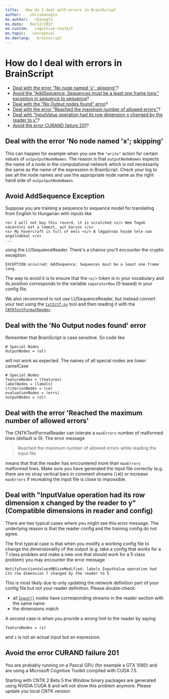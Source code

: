 ```yaml
---
title:   How do I deal with errors in BrainScript
author:    chrisbasoglu
ms.author:   cbasoglu
ms.date:   04/12/2017
ms.custom:   cognitive-toolkit
ms.topic:   conceptual
ms.devlang:   brainscript
---
```


# How do I deal with errors in BrainScript

* [Deal with the error "No node named 'x'; skipping"](#deal-with-the-error-no-node-named-x-skipping)? 
* [Avoid the "AddSequence: Sequences must be a least one frame long." exception in sequence to sequence](#avoid-addsequence-exception)? 
* [Deal with the "No Output nodes found" error](#deal-with-the-no-output-nodes-found-error)? 
* [Deal with the error "Reached the maximum number of allowed errors"](#deal-with-the-error-reached-the-maximum-number-of-allowed-errors)? 
* [Deal with "InputValue operation had its row dimension x changed by the reader to y"](#deal-with-inputvalue-operation-had-its-row-dimension-x-changed-by-the-reader-to-y-compatible-dimensions-in-reader-and-config)? 
* [Avoid the error CURAND failure 201](#avoid-the-error-curand-failure-201)? 

## Deal with the error 'No node named 'x'; skipping'

This can happen for example when you use the `"write"` action for certain values of `outputputNodeNames`. The reason is that `outputNodeNames` expects the name of a node in the computational network which is not necessarily the same as the name of the expression in BrainScript. Check your log to see all the node names and use the appropriate node name as the right hand side of `outputputNodeNames`

## Avoid AddSequence Exception

Suppose you are training a sequence to sequence model for translating from English to Hungarian with inputs like
```
<s> I will not buy this record, it is scratched <s/> Nem fogok vásárolni ezt a lemezt, azt karcos </s>
<s> My hovercraft is full of eels <s/> A légpárnás hajóm tele van angolnákkal </s>
...
```
using the LUSequenceReader. There's a chance you'll encounter the cryptic exception
```
EXCEPTION occurred: AddSequence: Sequences must be a least one frame long.
```
The way to avoid it is to ensure that the `<s/>` token is in your vocabulary and its position corresponds to the variable `separatorRow` (0-based) in your config file.

We also recommend to not use LUSequenceReader, but instead convert your text using the
[`txt2ctf.py`](https://github.com/Microsoft/CNTK/tree/release/latest/Scripts/txt2ctf.py) tool
and then reading it with the [`CNTKTextFormatReader`](./BrainScript-CNTKTextFormat-Reader.md).

## Deal with the 'No Output nodes found' error

Remember that BrainScript is case sensitive. So code like 
```
# Special Nodes
OutputNodes = (ol)
```
will not work as expected. The names of all special nodes are *lower* camelCase
```
# Special Nodes
featureNodes = (features)
labelNodes = (labels)
criterionNodes = (ce)
evaluationNodes = (errs)
outputNodes = (ol)
```

## Deal with the error 'Reached the maximum number of allowed errors'

The CNTKTextFormatReader can tolerate a `maxErrors` number of malformed lines (default is 0). The error message 
> Reached the maximum number of allowed errors while reading the input file

means that that the reader has encountered more than `maxErrors` malformed lines. Make sure you have generated the input file correctly (e.g. there are no stray vertical bars in comment streams (`|#`)) or increase `maxErrors` if recreating the input file is close to impossible.

## Deal with "InputValue operation had its row dimension x changed by the reader to y" (Compatible dimensions in reader and config)

There are two typical cases where you might see this error message. The underlying reason is that the reader config and the training config do not agree. 

The first typical case is that when you modify a working config file to change the dimensionality of the output (e.g. take a config that works for a 7 class problem and make a new one that should work for a 5 class problem) you may encounter the error message 
```
NotifyFunctionValuesMBSizeModified: labels InputValue operation had its row dimension 7 changed by the reader to 5
```
This is most likely due to only updating the network definition part of your config file but not your reader definition.
Please double-check:

* all [`Input{}`](./Inputs.md) nodes have corresponding streams in the reader section with the same name
* the dimensions match

A second case is when you provide a wrong hint to the reader by saying 
```
featureNodes = (z)
```
and `z` is not an actual input but an expression.

## Avoid the error CURAND failure 201

You are probably running on a Pascal GPU (for example a GTX 1080) and are using a Microsoft Cognitive Toolkit compiled with CUDA 7.5.

Starting with CNTK 2 Beta 5 the Window binary packages are generated using NVIDIA CUDA 8 and will not show this problem anymore. Please update you local CNTK version.
